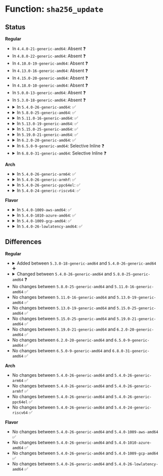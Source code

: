 # Function: <code>sha256_update</code>

## Status
<b>Regular</b>
<ul>
<li>
In <code>4.4.0-21-generic-amd64</code>: Absent ❓
</li>
<li>
In <code>4.8.0-22-generic-amd64</code>: Absent ❓
</li>
<li>
In <code>4.10.0-19-generic-amd64</code>: Absent ❓
</li>
<li>
In <code>4.13.0-16-generic-amd64</code>: Absent ❓
</li>
<li>
In <code>4.15.0-20-generic-amd64</code>: Absent ❓
</li>
<li>
In <code>4.18.0-10-generic-amd64</code>: Absent ❓
</li>
<li>
In <code>5.0.0-13-generic-amd64</code>: Absent ❓
</li>
<li>
In <code>5.3.0-18-generic-amd64</code>: Absent ❓
</li>
<li>
<details>
<summary>In <code>5.4.0-26-generic-amd64</code>: ✅</summary>

```c
int sha256_update(struct sha256_state * sctx, const u8 * data, unsigned int len)
```

```json
{
  "name": "sha256_update",
  "collision_type": "Unique Global",
  "inline_type": "No",
  "funcs": [
    {
      "addr": 18446744071584289344,
      "name": "sha256_update",
      "external": true,
      "loc": "lib/crypto/sha256.c:209",
      "file": "lib/crypto/sha256.c",
      "inline": "seen, unknown",
      "caller_inline": [],
      "caller_func": [
        "crypto/sha256_generic.c:crypto_sha256_finup",
        "crypto/sha256_generic.c:crypto_sha256_update",
        "lib/crypto/sha256.c:__sha256_final",
        "lib/crypto/sha256.c:__sha256_final",
        "lib/crypto/sha256.c:sha224_update"
      ]
    }
  ],
  "symbols": [
    {
      "addr": 18446744071584289344,
      "name": "sha256_update",
      "section": ".text",
      "bind": "STB_GLOBAL",
      "size": 269
    }
  ]
}
```
</details>
</li>
<li>
<details>
<summary>In <code>5.8.0-25-generic-amd64</code>: ✅</summary>

```c
void sha256_update(struct sha256_state * sctx, const u8 * data, unsigned int len)
```

```json
{
  "name": "sha256_update",
  "collision_type": "Unique Global",
  "inline_type": "No",
  "funcs": [
    {
      "addr": 18446744071584699456,
      "name": "sha256_update",
      "external": true,
      "loc": "lib/crypto/sha256.c:209",
      "file": "lib/crypto/sha256.c",
      "inline": "seen, unknown",
      "caller_inline": [],
      "caller_func": [
        "crypto/sha256_generic.c:crypto_sha256_finup",
        "crypto/sha256_generic.c:crypto_sha256_update",
        "lib/crypto/sha256.c:__sha256_final",
        "lib/crypto/sha256.c:__sha256_final",
        "lib/crypto/sha256.c:sha224_update",
        "drivers/firmware/efi/embedded-firmware.c:efi_check_md_for_embedded_firmware",
        "net/mptcp/crypto.c:mptcp_crypto_hmac_sha",
        "net/mptcp/crypto.c:mptcp_crypto_hmac_sha",
        "net/mptcp/crypto.c:mptcp_crypto_key_sha"
      ]
    }
  ],
  "symbols": [
    {
      "addr": 18446744071584699456,
      "name": "sha256_update",
      "section": ".text",
      "bind": "STB_GLOBAL",
      "size": 267
    }
  ]
}
```
</details>
</li>
<li>
<details>
<summary>In <code>5.11.0-16-generic-amd64</code>: ✅</summary>

```c
void sha256_update(struct sha256_state * sctx, const u8 * data, unsigned int len)
```

```json
{
  "name": "sha256_update",
  "collision_type": "Unique Global",
  "inline_type": "No",
  "funcs": [
    {
      "addr": 18446744071584812352,
      "name": "sha256_update",
      "external": true,
      "loc": "lib/crypto/sha256.c:122",
      "file": "lib/crypto/sha256.c",
      "inline": "seen, unknown",
      "caller_inline": [],
      "caller_func": [
        "crypto/sha256_generic.c:crypto_sha256_finup",
        "crypto/sha256_generic.c:crypto_sha256_update",
        "lib/crypto/sha256.c:sha256",
        "lib/crypto/sha256.c:sha256",
        "lib/crypto/sha256.c:sha256",
        "lib/crypto/sha256.c:sha224_update"
      ]
    }
  ],
  "symbols": [
    {
      "addr": 18446744071584812352,
      "name": "sha256_update",
      "section": ".text",
      "bind": "STB_GLOBAL",
      "size": 357
    }
  ]
}
```
</details>
</li>
<li>
<details>
<summary>In <code>5.13.0-19-generic-amd64</code>: ✅</summary>

```c
void sha256_update(struct sha256_state * sctx, const u8 * data, unsigned int len)
```

```json
{
  "name": "sha256_update",
  "collision_type": "Unique Global",
  "inline_type": "No",
  "funcs": [
    {
      "addr": 18446744071584856912,
      "name": "sha256_update",
      "external": true,
      "loc": "lib/crypto/sha256.c:122",
      "file": "lib/crypto/sha256.c",
      "inline": "seen, unknown",
      "caller_inline": [],
      "caller_func": [
        "crypto/sha256_generic.c:crypto_sha256_finup",
        "crypto/sha256_generic.c:crypto_sha256_update",
        "lib/crypto/sha256.c:sha256",
        "lib/crypto/sha256.c:sha256",
        "lib/crypto/sha256.c:sha256",
        "lib/crypto/sha256.c:sha224_update"
      ]
    }
  ],
  "symbols": [
    {
      "addr": 18446744071584856912,
      "name": "sha256_update",
      "section": ".text",
      "bind": "STB_GLOBAL",
      "size": 357
    }
  ]
}
```
</details>
</li>
<li>
<details>
<summary>In <code>5.15.0-25-generic-amd64</code>: ✅</summary>

```c
void sha256_update(struct sha256_state * sctx, const u8 * data, unsigned int len)
```

```json
{
  "name": "sha256_update",
  "collision_type": "Unique Global",
  "inline_type": "No",
  "funcs": [
    {
      "addr": 18446744071585278288,
      "name": "sha256_update",
      "external": true,
      "loc": "lib/crypto/sha256.c:122",
      "file": "lib/crypto/sha256.c",
      "inline": "seen, unknown",
      "caller_inline": [],
      "caller_func": [
        "crypto/sha256_generic.c:crypto_sha256_finup",
        "crypto/sha256_generic.c:crypto_sha256_update",
        "lib/crypto/sha256.c:sha256",
        "lib/crypto/sha256.c:sha256",
        "lib/crypto/sha256.c:sha256",
        "lib/crypto/sha256.c:sha224_update"
      ]
    }
  ],
  "symbols": [
    {
      "addr": 18446744071585278288,
      "name": "sha256_update",
      "section": ".text",
      "bind": "STB_GLOBAL",
      "size": 357
    }
  ]
}
```
</details>
</li>
<li>
<details>
<summary>In <code>5.19.0-21-generic-amd64</code>: ✅</summary>

```c
void sha256_update(struct sha256_state * sctx, const u8 * data, unsigned int len)
```

```json
{
  "name": "sha256_update",
  "collision_type": "Unique Global",
  "inline_type": "No",
  "funcs": [
    {
      "addr": 18446744071586129392,
      "name": "sha256_update",
      "external": true,
      "loc": "lib/crypto/sha256.c:122",
      "file": "lib/crypto/sha256.c",
      "inline": "seen, unknown",
      "caller_inline": [],
      "caller_func": [
        "crypto/sha256_generic.c:crypto_sha256_finup",
        "crypto/sha256_generic.c:crypto_sha256_update",
        "lib/crypto/sha256.c:sha256",
        "lib/crypto/sha256.c:sha256",
        "lib/crypto/sha256.c:sha256",
        "lib/crypto/sha256.c:sha224_final",
        "lib/crypto/sha256.c:sha224_final",
        "lib/crypto/sha256.c:sha224_update"
      ]
    }
  ],
  "symbols": [
    {
      "addr": 18446744071586129392,
      "name": "sha256_update",
      "section": ".text",
      "bind": "STB_GLOBAL",
      "size": 428
    }
  ]
}
```
</details>
</li>
<li>
<details>
<summary>In <code>6.2.0-20-generic-amd64</code>: ✅</summary>

```c
void sha256_update(struct sha256_state * sctx, const u8 * data, unsigned int len)
```

```json
{
  "name": "sha256_update",
  "collision_type": "Unique Global",
  "inline_type": "No",
  "funcs": [
    {
      "addr": 18446744071587120096,
      "name": "sha256_update",
      "external": true,
      "loc": "lib/crypto/sha256.c:122",
      "file": "lib/crypto/sha256.c",
      "inline": "seen, unknown",
      "caller_inline": [],
      "caller_func": [
        "crypto/sha256_generic.c:crypto_sha256_finup",
        "crypto/sha256_generic.c:crypto_sha256_update",
        "lib/crypto/sha256.c:sha256",
        "lib/crypto/sha256.c:sha256",
        "lib/crypto/sha256.c:sha256",
        "lib/crypto/sha256.c:sha224_final",
        "lib/crypto/sha256.c:sha224_final",
        "lib/crypto/sha256.c:sha224_update"
      ]
    }
  ],
  "symbols": [
    {
      "addr": 18446744071587120096,
      "name": "sha256_update",
      "section": ".text",
      "bind": "STB_GLOBAL",
      "size": 428
    }
  ]
}
```
</details>
</li>
<li>
<details>
<summary>In <code>6.5.0-9-generic-amd64</code>: Selective Inline ❓</summary>

```c
void sha256_update(struct sha256_state * sctx, const u8 * data, unsigned int len)
```

```json
{
  "name": "sha256_update",
  "collision_type": "Unique Global",
  "inline_type": "Selective",
  "funcs": [
    {
      "addr": 18446744071587383230,
      "name": "sha256_update",
      "external": true,
      "loc": "lib/crypto/sha256.c:134",
      "file": "lib/crypto/sha256.c",
      "inline": "not declared, inlined",
      "caller_inline": [
        "lib/crypto/sha256.c:sha256"
      ],
      "caller_func": [
        "crypto/sha256_generic.c:crypto_sha256_finup",
        "crypto/sha256_generic.c:crypto_sha256_update"
      ]
    }
  ],
  "symbols": [
    {
      "addr": 18446744071587382736,
      "name": "sha256_update",
      "section": ".text",
      "bind": "STB_GLOBAL",
      "size": 26
    }
  ]
}
```
</details>
</li>
<li>
<details>
<summary>In <code>6.8.0-31-generic-amd64</code>: Selective Inline ❓</summary>

```c
void sha256_update(struct sha256_state * sctx, const u8 * data, unsigned int len)
```

```json
{
  "name": "sha256_update",
  "collision_type": "Unique Global",
  "inline_type": "Selective",
  "funcs": [
    {
      "addr": 18446744071587670014,
      "name": "sha256_update",
      "external": true,
      "loc": "lib/crypto/sha256.c:134",
      "file": "lib/crypto/sha256.c",
      "inline": "not declared, inlined",
      "caller_inline": [
        "lib/crypto/sha256.c:sha256"
      ],
      "caller_func": [
        "crypto/sha256_generic.c:crypto_sha256_finup",
        "crypto/sha256_generic.c:crypto_sha256_update"
      ]
    }
  ],
  "symbols": [
    {
      "addr": 18446744071587669520,
      "name": "sha256_update",
      "section": ".text",
      "bind": "STB_GLOBAL",
      "size": 26
    }
  ]
}
```
</details>
</li>
</ul>
<b>Arch</b>
<ul>
<li>
<details>
<summary>In <code>5.4.0-26-generic-arm64</code>: ✅</summary>

```c
int sha256_update(struct sha256_state * sctx, const u8 * data, unsigned int len)
```

```json
{
  "name": "sha256_update",
  "collision_type": "Unique Global",
  "inline_type": "No",
  "funcs": [
    {
      "addr": 18446603336496173800,
      "name": "sha256_update",
      "external": true,
      "loc": "lib/crypto/sha256.c:209",
      "file": "lib/crypto/sha256.c",
      "inline": "seen, unknown",
      "caller_inline": [],
      "caller_func": [
        "crypto/sha256_generic.c:crypto_sha256_finup",
        "crypto/sha256_generic.c:crypto_sha256_update",
        "lib/crypto/sha256.c:__sha256_final",
        "lib/crypto/sha256.c:__sha256_final",
        "lib/crypto/sha256.c:sha224_update"
      ]
    }
  ],
  "symbols": [
    {
      "addr": 18446603336496173800,
      "name": "sha256_update",
      "section": ".text",
      "bind": "STB_GLOBAL",
      "size": 200
    }
  ]
}
```
</details>
</li>
<li>
<details>
<summary>In <code>5.4.0-26-generic-armhf</code>: ✅</summary>

```c
int sha256_update(struct sha256_state * sctx, const u8 * data, unsigned int len)
```

```json
{
  "name": "sha256_update",
  "collision_type": "Unique Global",
  "inline_type": "No",
  "funcs": [
    {
      "addr": 3229497228,
      "name": "sha256_update",
      "external": true,
      "loc": "lib/crypto/sha256.c:209",
      "file": "lib/crypto/sha256.c",
      "inline": "seen, unknown",
      "caller_inline": [],
      "caller_func": [
        "crypto/sha256_generic.c:crypto_sha256_finup",
        "crypto/sha256_generic.c:crypto_sha256_update",
        "lib/crypto/sha256.c:__sha256_final",
        "lib/crypto/sha256.c:__sha256_final",
        "lib/crypto/sha256.c:sha224_update"
      ]
    }
  ],
  "symbols": [
    {
      "addr": 3229497228,
      "name": "sha256_update",
      "section": ".text",
      "bind": "STB_GLOBAL",
      "size": 152
    }
  ]
}
```
</details>
</li>
<li>
<details>
<summary>In <code>5.4.0-26-generic-ppc64el</code>: ✅</summary>

```c
int sha256_update(struct sha256_state * sctx, const u8 * data, unsigned int len)
```

```json
{
  "name": "sha256_update",
  "collision_type": "Unique Global",
  "inline_type": "No",
  "funcs": [
    {
      "addr": 13835058055290440800,
      "name": "sha256_update",
      "external": true,
      "loc": "lib/crypto/sha256.c:209",
      "file": "lib/crypto/sha256.c",
      "inline": "seen, unknown",
      "caller_inline": [],
      "caller_func": [
        "crypto/sha256_generic.c:crypto_sha256_finup",
        "crypto/sha256_generic.c:crypto_sha256_update",
        "lib/crypto/sha256.c:__sha256_final",
        "lib/crypto/sha256.c:__sha256_final",
        "lib/crypto/sha256.c:sha224_update"
      ]
    }
  ],
  "symbols": [
    {
      "addr": 13835058055290440800,
      "name": "sha256_update",
      "section": ".text",
      "bind": "STB_GLOBAL",
      "size": 312
    }
  ]
}
```
</details>
</li>
<li>
<details>
<summary>In <code>5.4.0-24-generic-riscv64</code>: ✅</summary>

```c
int sha256_update(struct sha256_state * sctx, const u8 * data, unsigned int len)
```

```json
{
  "name": "sha256_update",
  "collision_type": "Unique Global",
  "inline_type": "No",
  "funcs": [
    {
      "addr": 18446743936275230764,
      "name": "sha256_update",
      "external": true,
      "loc": "lib/crypto/sha256.c:209",
      "file": "lib/crypto/sha256.c",
      "inline": "seen, unknown",
      "caller_inline": [],
      "caller_func": [
        "crypto/sha256_generic.c:crypto_sha256_finup",
        "crypto/sha256_generic.c:crypto_sha256_update",
        "lib/crypto/sha256.c:__sha256_final",
        "lib/crypto/sha256.c:__sha256_final",
        "lib/crypto/sha256.c:sha224_update"
      ]
    }
  ],
  "symbols": [
    {
      "addr": 18446743936275230764,
      "name": "sha256_update",
      "section": ".text",
      "bind": "STB_GLOBAL",
      "size": 176
    }
  ]
}
```
</details>
</li>
</ul>
<b>Flavor</b>
<ul>
<li>
<details>
<summary>In <code>5.4.0-1009-aws-amd64</code>: ✅</summary>

```c
int sha256_update(struct sha256_state * sctx, const u8 * data, unsigned int len)
```

```json
{
  "name": "sha256_update",
  "collision_type": "Unique Global",
  "inline_type": "No",
  "funcs": [
    {
      "addr": 18446744071584258080,
      "name": "sha256_update",
      "external": true,
      "loc": "lib/crypto/sha256.c:209",
      "file": "lib/crypto/sha256.c",
      "inline": "seen, unknown",
      "caller_inline": [],
      "caller_func": [
        "crypto/sha256_generic.c:crypto_sha256_finup",
        "crypto/sha256_generic.c:crypto_sha256_update",
        "lib/crypto/sha256.c:__sha256_final",
        "lib/crypto/sha256.c:__sha256_final",
        "lib/crypto/sha256.c:sha224_update"
      ]
    }
  ],
  "symbols": [
    {
      "addr": 18446744071584258080,
      "name": "sha256_update",
      "section": ".text",
      "bind": "STB_GLOBAL",
      "size": 269
    }
  ]
}
```
</details>
</li>
<li>
<details>
<summary>In <code>5.4.0-1010-azure-amd64</code>: ✅</summary>

```c
int sha256_update(struct sha256_state * sctx, const u8 * data, unsigned int len)
```

```json
{
  "name": "sha256_update",
  "collision_type": "Unique Global",
  "inline_type": "No",
  "funcs": [
    {
      "addr": 18446744071584193280,
      "name": "sha256_update",
      "external": true,
      "loc": "lib/crypto/sha256.c:209",
      "file": "lib/crypto/sha256.c",
      "inline": "seen, unknown",
      "caller_inline": [],
      "caller_func": [
        "crypto/sha256_generic.c:crypto_sha256_finup",
        "crypto/sha256_generic.c:crypto_sha256_update",
        "lib/crypto/sha256.c:__sha256_final",
        "lib/crypto/sha256.c:__sha256_final",
        "lib/crypto/sha256.c:sha224_update"
      ]
    }
  ],
  "symbols": [
    {
      "addr": 18446744071584193280,
      "name": "sha256_update",
      "section": ".text",
      "bind": "STB_GLOBAL",
      "size": 269
    }
  ]
}
```
</details>
</li>
<li>
<details>
<summary>In <code>5.4.0-1009-gcp-amd64</code>: ✅</summary>

```c
int sha256_update(struct sha256_state * sctx, const u8 * data, unsigned int len)
```

```json
{
  "name": "sha256_update",
  "collision_type": "Unique Global",
  "inline_type": "No",
  "funcs": [
    {
      "addr": 18446744071584241840,
      "name": "sha256_update",
      "external": true,
      "loc": "lib/crypto/sha256.c:209",
      "file": "lib/crypto/sha256.c",
      "inline": "seen, unknown",
      "caller_inline": [],
      "caller_func": [
        "crypto/sha256_generic.c:crypto_sha256_finup",
        "crypto/sha256_generic.c:crypto_sha256_update",
        "lib/crypto/sha256.c:__sha256_final",
        "lib/crypto/sha256.c:__sha256_final",
        "lib/crypto/sha256.c:sha224_update"
      ]
    }
  ],
  "symbols": [
    {
      "addr": 18446744071584241840,
      "name": "sha256_update",
      "section": ".text",
      "bind": "STB_GLOBAL",
      "size": 269
    }
  ]
}
```
</details>
</li>
<li>
<details>
<summary>In <code>5.4.0-26-lowlatency-amd64</code>: ✅</summary>

```c
int sha256_update(struct sha256_state * sctx, const u8 * data, unsigned int len)
```

```json
{
  "name": "sha256_update",
  "collision_type": "Unique Global",
  "inline_type": "No",
  "funcs": [
    {
      "addr": 18446744071584346672,
      "name": "sha256_update",
      "external": true,
      "loc": "lib/crypto/sha256.c:209",
      "file": "lib/crypto/sha256.c",
      "inline": "seen, unknown",
      "caller_inline": [],
      "caller_func": [
        "crypto/sha256_generic.c:crypto_sha256_finup",
        "crypto/sha256_generic.c:crypto_sha256_update",
        "lib/crypto/sha256.c:__sha256_final",
        "lib/crypto/sha256.c:__sha256_final",
        "lib/crypto/sha256.c:sha224_update"
      ]
    }
  ],
  "symbols": [
    {
      "addr": 18446744071584346672,
      "name": "sha256_update",
      "section": ".text",
      "bind": "STB_GLOBAL",
      "size": 269
    }
  ]
}
```
</details>
</li>
</ul>

## Differences
<b>Regular</b>
<ul>
<li>
<details>
<summary>Added between <code>5.3.0-18-generic-amd64</code> and <code>5.4.0-26-generic-amd64</code> ➕</summary>

```c
int sha256_update(struct sha256_state * sctx, const u8 * data, unsigned int len)
```
</details>
</li>
<li>
<details>
<summary>Changed between <code>5.4.0-26-generic-amd64</code> and <code>5.8.0-25-generic-amd64</code> ❓</summary>
<ul>
<li>
<b>Return type changed. </b>
<code>int</code> ➡️ <code>void</code>
</li>
</ul>
</details>
</li>
<li>
No changes between <code>5.8.0-25-generic-amd64</code> and <code>5.11.0-16-generic-amd64</code> ✅
</li>
<li>
No changes between <code>5.11.0-16-generic-amd64</code> and <code>5.13.0-19-generic-amd64</code> ✅
</li>
<li>
No changes between <code>5.13.0-19-generic-amd64</code> and <code>5.15.0-25-generic-amd64</code> ✅
</li>
<li>
No changes between <code>5.15.0-25-generic-amd64</code> and <code>5.19.0-21-generic-amd64</code> ✅
</li>
<li>
No changes between <code>5.19.0-21-generic-amd64</code> and <code>6.2.0-20-generic-amd64</code> ✅
</li>
<li>
No changes between <code>6.2.0-20-generic-amd64</code> and <code>6.5.0-9-generic-amd64</code> ✅
</li>
<li>
No changes between <code>6.5.0-9-generic-amd64</code> and <code>6.8.0-31-generic-amd64</code> ✅
</li>
</ul>
<b>Arch</b>
<ul>
<li>
No changes between <code>5.4.0-26-generic-amd64</code> and <code>5.4.0-26-generic-arm64</code> ✅
</li>
<li>
No changes between <code>5.4.0-26-generic-amd64</code> and <code>5.4.0-26-generic-armhf</code> ✅
</li>
<li>
No changes between <code>5.4.0-26-generic-amd64</code> and <code>5.4.0-26-generic-ppc64el</code> ✅
</li>
<li>
No changes between <code>5.4.0-26-generic-amd64</code> and <code>5.4.0-24-generic-riscv64</code> ✅
</li>
</ul>
<b>Flavor</b>
<ul>
<li>
No changes between <code>5.4.0-26-generic-amd64</code> and <code>5.4.0-1009-aws-amd64</code> ✅
</li>
<li>
No changes between <code>5.4.0-26-generic-amd64</code> and <code>5.4.0-1010-azure-amd64</code> ✅
</li>
<li>
No changes between <code>5.4.0-26-generic-amd64</code> and <code>5.4.0-1009-gcp-amd64</code> ✅
</li>
<li>
No changes between <code>5.4.0-26-generic-amd64</code> and <code>5.4.0-26-lowlatency-amd64</code> ✅
</li>
</ul>
